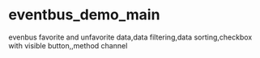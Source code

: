 # eventbus_demo_main
 evenbus favorite and unfavorite data,data filtering,data sorting,checkbox with visible button,,method channel
